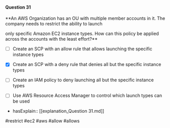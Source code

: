 #### Question  31


**An AWS Organization has an OU with multiple member accounts in it. The company needs to restrict the ability to launch

only specific Amazon EC2 instance types. How can this policy be applied across the accounts with the least effort?**


- [ ] Create an SCP with an allow rule that allows launching the specific instance types


- [x] Create an SCP with a deny rule that denies all but the specific instance types


- [ ] Create an IAM policy to deny launching all but the specific instance types


- [ ] Use AWS Resource Access Manager to control which launch types can be used



- hasExplain:: [[explanation_Question  31.md]]

#restrict #ec2 #aws #allow #allows 